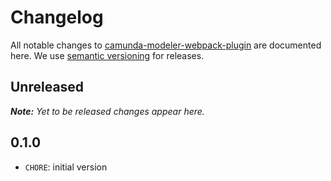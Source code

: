 # Changelog

All notable changes to [camunda-modeler-webpack-plugin](https://github.com/camunda/camunda-modeler-webpack-plugin) are documented here. We use [semantic versioning](http://semver.org/) for releases.

## Unreleased

___Note:__ Yet to be released changes appear here._

## 0.1.0

* `CHORE`: initial version
